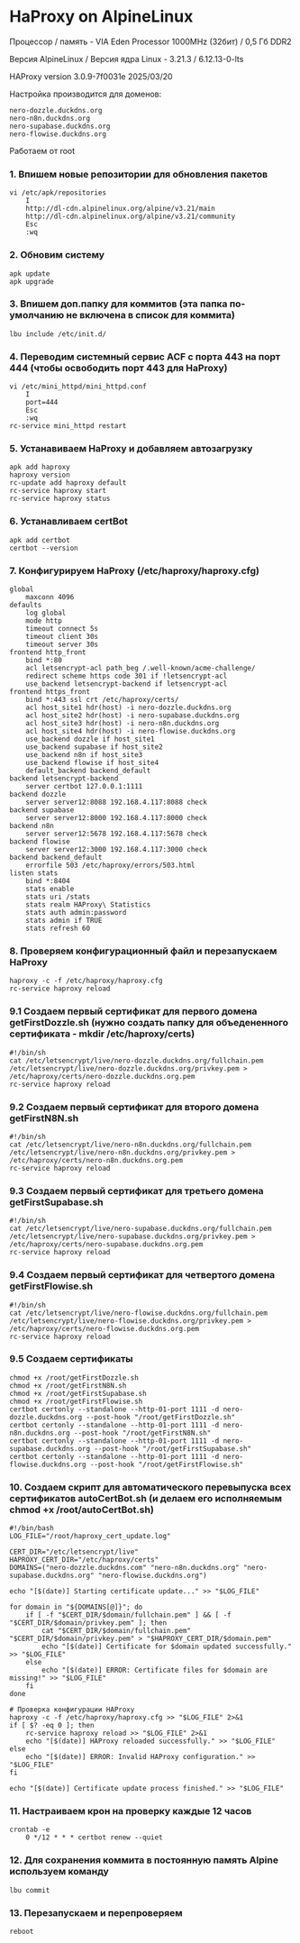 # HaProxy on AlpineLinux

Процессор / память - VIA Eden Processor 1000MHz (32бит) / 0,5 Гб DDR2

Версия AlpineLinux / Версия ядра Linux - 3.21.3 / 6.12.13-0-lts

HAProxy version 3.0.9-7f0031e 2025/03/20

Настройка производится для доменов:
```
nero-dozzle.duckdns.org
nero-n8n.duckdns.org
nero-supabase.duckdns.org
nero-flowise.duckdns.org
```

Работаем от root

### 1. Впишем новые репозитории для обновления пакетов
```
vi /etc/apk/repositories
	I
	http://dl-cdn.alpinelinux.org/alpine/v3.21/main
	http://dl-cdn.alpinelinux.org/alpine/v3.21/community
	Esc
	:wq
 ```

### 2. Обновим систему
```
apk update
apk upgrade
```

### 3. Впишем доп.папку для коммитов (эта папка по-умолчанию не включена в список для коммита)
```
lbu include /etc/init.d/
```

### 4. Переводим системный сервис ACF с порта 443 на порт 444 (чтобы освободить порт 443 для HaProxy)
```
vi /etc/mini_httpd/mini_httpd.conf
	I
	port=444
	Esc
	:wq
rc-service mini_httpd restart
 ```

### 5. Устанавиваем HaProxy и добавляем автозагрузку
```
apk add haproxy
haproxy version
rc-update add haproxy default
rc-service haproxy start
rc-service haproxy status
```

### 6. Устанавливаем certBot
```
apk add certbot
certbot --version
```

### 7. Конфигурируем HaProxy (/etc/haproxy/haproxy.cfg)
```
global
    maxconn 4096
defaults
    log global
    mode http
    timeout connect 5s
    timeout client 30s
    timeout server 30s
frontend http_front
    bind *:80
    acl letsencrypt-acl path_beg /.well-known/acme-challenge/
    redirect scheme https code 301 if !letsencrypt-acl
    use_backend letsencrypt-backend if letsencrypt-acl
frontend https_front
    bind *:443 ssl crt /etc/haproxy/certs/
    acl host_site1 hdr(host) -i nero-dozzle.duckdns.org
    acl host_site2 hdr(host) -i nero-supabase.duckdns.org
    acl host_site3 hdr(host) -i nero-n8n.duckdns.org
    acl host_site4 hdr(host) -i nero-flowise.duckdns.org
    use_backend dozzle if host_site1
    use_backend supabase if host_site2
    use_backend n8n if host_site3
    use_backend flowise if host_site4
    default_backend backend_default
backend letsencrypt-backend
    server certbot 127.0.0.1:1111
backend dozzle
    server server12:8088 192.168.4.117:8088 check
backend supabase
    server server12:8000 192.168.4.117:8000 check
backend n8n
    server server12:5678 192.168.4.117:5678 check
backend flowise
    server server12:3000 192.168.4.117:3000 check
backend backend_default
    errorfile 503 /etc/haproxy/errors/503.html
listen stats
    bind *:8404
    stats enable
    stats uri /stats
    stats realm HAProxy\ Statistics
    stats auth admin:password
    stats admin if TRUE
    stats refresh 60
```

### 8. Проверяем конфигурационный файл и перезапускаем HaProxy
```
haproxy -c -f /etc/haproxy/haproxy.cfg
rc-service haproxy reload
```

### 9.1 Создаем первый сертификат для первого домена getFirstDozzle.sh (нужно создать папку для объедененного сертификата - mkdir /etc/haproxy/certs)
```
#!/bin/sh
cat /etc/letsencrypt/live/nero-dozzle.duckdns.org/fullchain.pem /etc/letsencrypt/live/nero-dozzle.duckdns.org/privkey.pem > /etc/haproxy/certs/nero-dozzle.duckdns.org.pem
rc-service haproxy reload
```

### 9.2 Создаем первый сертификат для второго домена getFirstN8N.sh
```
#!/bin/sh
cat /etc/letsencrypt/live/nero-n8n.duckdns.org/fullchain.pem /etc/letsencrypt/live/nero-n8n.duckdns.org/privkey.pem > /etc/haproxy/certs/nero-n8n.duckdns.org.pem
rc-service haproxy reload
```

### 9.3 Создаем первый сертификат для третьего домена getFirstSupabase.sh
```
#!/bin/sh
cat /etc/letsencrypt/live/nero-supabase.duckdns.org/fullchain.pem /etc/letsencrypt/live/nero-supabase.duckdns.org/privkey.pem > /etc/haproxy/certs/nero-supabase.duckdns.org.pem
rc-service haproxy reload
```

### 9.4 Создаем первый сертификат для четвертого домена getFirstFlowise.sh
```
#!/bin/sh
cat /etc/letsencrypt/live/nero-flowise.duckdns.org/fullchain.pem /etc/letsencrypt/live/nero-flowise.duckdns.org/privkey.pem > /etc/haproxy/certs/nero-flowise.duckdns.org.pem
rc-service haproxy reload
```

### 9.5 Создаем сертификаты
```
chmod +x /root/getFirstDozzle.sh
chmod +x /root/getFirstN8N.sh
chmod +x /root/getFirstSupabase.sh
chmod +x /root/getFirstFlowise.sh
certbot certonly --standalone --http-01-port 1111 -d nero-dozzle.duckdns.org --post-hook "/root/getFirstDozzle.sh"
certbot certonly --standalone --http-01-port 1111 -d nero-n8n.duckdns.org --post-hook "/root/getFirstN8N.sh"
certbot certonly --standalone --http-01-port 1111 -d nero-supabase.duckdns.org --post-hook "/root/getFirstSupabase.sh"
certbot certonly --standalone --http-01-port 1111 -d nero-flowise.duckdns.org --post-hook "/root/getFirstFlowise.sh"
```

### 10. Создаем скрипт для автоматического перевыпуска всех сертификатов autoCertBot.sh (и делаем его исполняемым chmod +x /root/autoCertBot.sh)
```
#!/bin/bash
LOG_FILE="/root/haproxy_cert_update.log"

CERT_DIR="/etc/letsencrypt/live"
HAPROXY_CERT_DIR="/etc/haproxy/certs"
DOMAINS=("nero-dozzle.duckdns.com" "nero-n8n.duckdns.org" "nero-supabase.duckdns.org" "nero-flowise.duckdns.org")

echo "[$(date)] Starting certificate update..." >> "$LOG_FILE"

for domain in "${DOMAINS[@]}"; do
    if [ -f "$CERT_DIR/$domain/fullchain.pem" ] && [ -f "$CERT_DIR/$domain/privkey.pem" ]; then
        cat "$CERT_DIR/$domain/fullchain.pem" "$CERT_DIR/$domain/privkey.pem" > "$HAPROXY_CERT_DIR/$domain.pem"
        echo "[$(date)] Certificate for $domain updated successfully." >> "$LOG_FILE"
    else
        echo "[$(date)] ERROR: Certificate files for $domain are missing!" >> "$LOG_FILE"
    fi
done

# Проверка конфигурации HAProxy
haproxy -c -f /etc/haproxy/haproxy.cfg >> "$LOG_FILE" 2>&1
if [ $? -eq 0 ]; then
    rc-service haproxy reload >> "$LOG_FILE" 2>&1
    echo "[$(date)] HAProxy reloaded successfully." >> "$LOG_FILE"
else
    echo "[$(date)] ERROR: Invalid HAProxy configuration." >> "$LOG_FILE"
fi

echo "[$(date)] Certificate update process finished." >> "$LOG_FILE"
```

### 11. Настраиваем крон на проверку каждые 12 часов
```
crontab -e
	0 */12 * * * certbot renew --quiet
```

### 12. Для сохранения коммита в постоянную память Alpine используем команду
```
lbu commit
```

### 13. Перезапускаем и перепроверяем
```
reboot
```
